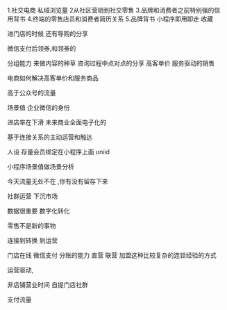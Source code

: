 1.社交电商 私域浏览量 
2从社区营销到社交零售
3.品牌和消费者之前特别强的信用背书
4.终端的零售店员和消费者简历关系
5.品牌背书
小程序即用即走 收藏

进门店的时候 还有导购的分享

微信支付后领券,和领券的

分组能力 来做内容的种草
咨询过程中点对点的分享
高客单价 服务驱动的销售

电商如何解决高客单价和服务商品

高于公众号的流量

场景值 
企业微信的身份

进店率在下滑
未来商业全面电子化的


基于连接关系的主动运营和触达

人设 
存量会员绑定在小程序上面 uniid

小程序场景值做场景分析

今天流量无处不在 ,你有没有留存下来

社群运营
下沉市场


数据很重要 数字化转化

零售不是新的事物

连接到转换 到运营

门店在线 微信支付 分账的能力 直营 联营 加盟这种比较复杂的连锁经验的方式

运营驱动,

非店铺营业时间 
自提门店社群

支付流量
 
